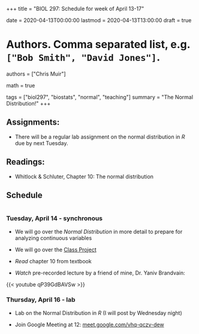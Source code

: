 +++
title = "BIOL 297: Schedule for week of April 13-17"

date = 2020-04-13T00:00:00
lastmod = 2020-04-13T13:00:00
draft = true

# Authors. Comma separated list, e.g. `["Bob Smith", "David Jones"]`.
authors = ["Chris Muir"]

math = true

tags = ["biol297", "biostats", "normal", "teaching"]
summary = "The Normal Distribution!"
+++

## Assignments:

* There will be a regular lab assignment on the normal distribution in *R* due by next Tuesday.

## Readings:

* Whitlock & Schluter, Chapter 10: The normal distribution

## Schedule

# <!-- Note that on Tuesday, class will meet synchronously on Google Meet [meet.google.com/foi-xwhi-ape](https://meet.google.com/vhq-qczv-dew). Class will be recorded and posted online if you are unable to attend. Remaining instruction will be asynchronous, meaning you can work at your own pace and desired time. -->

### Tuesday, April 14 - synchronous

* We will go over the *Normal Distribution* in more detail to prepare for analyzing continuous variables

* We will go over the [Class Project](https://cdmuir.netlify.com/post/2020-04-03-biol297-class-project) 

* *Read* chapter 10 from textbook

* *Watch* pre-recorded lecture by a friend of mine, Dr. Yaniv Brandvain:

{{< youtube qP39GdBAVSw >}}

### Thursday, April 16 - lab

* Lab on the Normal Distribution in *R* (I will post by Wednesday night)

* Join Google Meeting at 12: [meet.google.com/vhq-qczv-dew](https://meet.google.com/vhq-qczv-dew)

